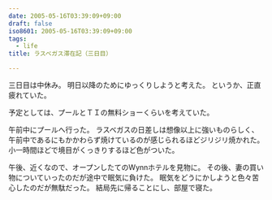 ```yaml
---
date: 2005-05-16T03:39:09+09:00
draft: false
iso8601: 2005-05-16T03:39:09+09:00
tags:
  - life
title: ラスベガス滞在記（三日目）

---
```



三日目は中休み。
明日以降のためにゆっくりしようと考えた。
というか、正直疲れていた。

予定としては、プールとＴＩの無料ショーくらいを考えていた。

午前中にプールへ行った。
ラスベガスの日差しは想像以上に強いものらしく、午前中であるにもかかわらず焼けているのが感じられるほどジリジリ焼かれた。
小一時間ほどで境目がくっきりするほど色がついた。

午後、近くなので、オープンしたてのWynnホテルを見物に。
その後、妻の買い物についていったのだが途中で眠気に負けた。
眠気をどうにかしようと色々苦心したのだが無駄だった。
結局先に帰ることにし、部屋で寝た。
